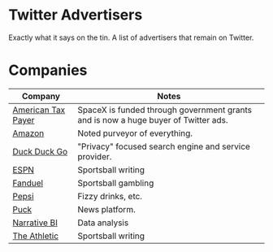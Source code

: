 # Twitter Advertisers
Exactly what it says on the tin. A list of advertisers that remain on Twitter. 

# Companies
Company | Notes
--- | ---
[American Tax Payer](https://www.cnbc.com/2022/11/14/spacex-just-bought-a-big-ad-campaign-on-twitter-for-starlink.html) | SpaceX is funded through government grants and is now a huge buyer of Twitter ads.
[Amazon](https://amazon.com) | Noted purveyor of everything.
[Duck Duck Go](https://duckduckgo.com) | "Privacy" focused search engine and service provider. 
[ESPN](https://espn.com) | Sportsball writing 
[Fanduel](https://fanduel.com) | Sportsball gambling 
[Pepsi](https://pepsi.com) | Fizzy drinks, etc. 
[Puck](https://puck.news) | News platform.  
[Narrative BI](https://narrative.bi) | Data analysis
[The Athletic](https://theathletic.com) | Sportsball writing 
